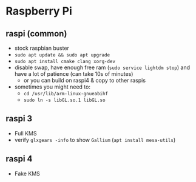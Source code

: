 # Raspberry Pi

## raspi (common)
- stock raspbian buster
- `sudo apt update && sudo apt upgrade`
- `sudo apt install cmake clang xorg-dev`
- disable swap, have enough free ram (`sudo service lightdm stop`) and have a lot of patience (can take 10s of minutes)
  - or you can build on raspi4 & copy to other raspis
- sometimes you might need to:
  - `cd /usr/lib/arm-linux-gnueabihf`
  - `sudo ln -s libGL.so.1 libGL.so`

## raspi 3
- Full KMS
- verify `glxgears -info` to show `Gallium` (`apt install mesa-utils`)

## raspi 4
- Fake KMS
